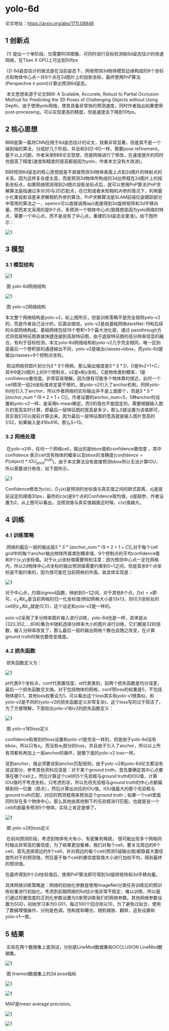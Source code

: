 # yolo-6d

论文地址：https://arxiv.org/abs/1711.08848

## 1 创新点

​    (1) 提出一个单阶段、仅需要RGB图像、可同时进行目标检测和6d姿态估计的快速网络，在Titan X GPU上可达到50fps

​    (2) 6d姿态估计的做法是在当前姿态下，网络预测3d物体模型边缘构成的8个坐标点和物体中心点一共9个点在2d图片上的投影坐标，最终使用PnP算法(Perspective n point)计算出预测6d姿态。

​    本文思想来源于论文BB8: A Scalable, Accurate, Robust to Partial Occlusion Method for Predicting the 3D Poses of Challenging Objects without Using Depth，由于使用yolo网络，使其具备非常快的预测速度，同时作者指出如果使用post-processing，可以实现更高的精度，但是速度会下降到10fps。

## 2 核心思想

​    BB8是第一篇将CNN应用于6d姿态估计的论文，效果非常显著，但是其不是一个端到端的算法，分成好几个阶段，并且和SSD-6D一样，需要pose refinement。基于以上问题，作者采用BB8论文思想，但是网络进行了修改，在速度提升的同时也提高了精度(速度和精度的提高都是因为yolo，作者本文没有大改进)。

​    BB8预测6d姿态的核心思想就是不直接预测3d物体表面上点到2d图片的映射点的关系，因为这样复杂度太高，而是预测3d物体所构成的3d边界框在2d图片上的投影坐标点，如果网络预测得到2d图片投影坐标点后，就可以使用PnP算法(PnP求解算法是指通过多对3D与2D匹配点，在已知或者未知相机内参的情况下，利用最小化重投影误差来求解相机外参的算法，PnP求解算法是SLAM前端位姿跟踪部分中常用的算法之一，opencv可以直接调用api)直接得到3d旋转矩阵和3d平移向量。然而本文采用的是9个点，多预测一个物体中心点(我猜想是因为yolo网络的特点，需要一个中心点，而不是说有了中心点，重建的3d姿态会更准)。如下图所示：

![1](./pics/1.png)

## 3 模型

### 3.1 模型结构

![1](./pics/2.png)

​                                                                           图 yolo-6d网络结构  

  ![1](./pics/1.jpg)

​                                                                           图 yolo-v2网络结构

​    本文整个网络结构是yolo-v2，如上图所示，但是训练策略不是完全按照yolo-v2的，而是作者自己设计的，后面会细说。yolo-v2是由基础网络darkNet-19和后续的头部网络构成，基础网络包括19个卷积+5个最大池化层，通过 passthrough方式将低层特征图直接快捷连接到高层特征图，由于底层特征图的高分辨率信息的融合，有利于目标检测。本文yolo-6d网络结构和yolo-v2几乎完全相同，唯一区别是最后一个卷积层的通道输出不同，yolo-v2是输出classes+bbox，而yolo-6d是输出classes+9个控制点坐标。

​    假设网络将图片划分为$S*S$个网格，那么输出维度是$S*S*D$，D是9x2+1+C，其中9是2d图片上的9个控制点，x2是x和y坐标，C是物体类别概率，1是confidence置信度。非常容易理解。因为很有可能多个物体靠的很近，此时一个cell预测一组2d坐标值肯定是不够的，故yolo-v2引入了anchor机制，同样yolo-6d也引入了anchor，所以作者网络的实际输出并不是上面那个，而是$S*S*[anchor\_num*(9*2+1+C)]$，作者设置的anchor_num=5，5种anchor的设置和yolo-v2一样，是采用k-mean确定。而$S$的值也不是固定的，需要根据输入图片的宽高实时计算，即最后一层特征图的宽高是多少，那么$S$就设置为该值即可，其实我们可以提前计算出来，因为最后一层特征图的宽高就是输入图片宽高的1/32，如果输入是416x416，那么S=13。

### 3.2 网络处理

​    在yolo-v2中，任何一个网格cell，输出的是bbox值和confidence置信度 ，其中confidence 表示cell含有物体的概率以及bbox的准确度($confidence=P(object)*IOU^{truth}_{pred}$)，由于本文算法没有直接预测bbox所以无法计算IOU，所以需要进行修改，如下图所示。

![1](./pics/3.png)

Confidence修改为c(x)，$D_T(x)$是预测的坐标值与真实值之间的欧式距离，$d_t$是提前设定的阈值30px，最终的c(x)是9个点的Confidence取均值，$\alpha$是超参，作者设置为2。从上图可以看出，当预测值与真实值越接近时候，c(x)值越大。

## 4 训练

### 4.1 训练策略

​     网络的最后一层的输出是$S*S*[anchor\_num*(9*2+1+C)]$,对于每个cell grid中的每个anchor输出物体所属类别概率值、9个控制点的平均confidence值和9个(x,y)坐标值。对于(x,y)坐标值需要特别注意：因为预测中心点一定在网格内，所以2d物体中心点坐标的输出预测值需要约束到0~1之间，但是其余8个点坐标是不能约束的，因为很可能在当前网格的外面，故具体实现是：

![1](./pics/4.png)

对于中心点，$f()$取sigmod函数，映射到0~1之间，对于其他8个点，$f(x)=x$即可，$c_x和c_y$是当前网格的归一化坐标值(例如网格大小是13x13，则(0,1)坐标处的cell的$c_x和c_y$就是(0,1))，这个设定和yolo-v2是一样的。

​    yolo-v2采用了多分辨率图片输入进行训练，yolo-6d也是一样，具体是从{320,352,...,608}集合中随机选择分辨率大小的图片进行训练，它们都是32的倍数，输入分辨率改变了，那么最后一层的输出网格个数也会随之改变，在计算ground truth时候也要改变维度。

### 4.2 损失函数  

​    损失函数定义为：

![1](./pics/5.png)

pt代表9个坐标点，conf代表置信度，id代表类别，前两个损失函数是均分误差，最后一个损失函数交叉熵。对于包括物体的网格，conf项loss的权重是5，不包括物体是0.1，其他loss权重设为1。可以看出这个loss其实和yolo-v1很类似，和yolo-v2是不同的(yolo-v2的损失函数定义非常复杂)。这个loss写的过于简洁了，为了方便理解，下面给出yolo-v1和v2的损失函数定义：

![1](./pics/11.png)

​                                                                             图 yolo-v1的loss定义

​    confidence和类别的loss设置和yolo-v1是完全一样的，但是由于yolo-6d没有bbox，所以只有$x_i$，而没有$w_i$部分的loss，并且由于引入了anchor，所以以上所有项都有再加上一层anchor的循环，就像下面的yolo-v2 loss一样。

​    说到anchor，就必须要说到anchor匹配规则，由于yolo-v2和yolo-6d论文都没有说这部分，参考其他资料应该是：对于某个ground truth，首先要确定其中心点要落在哪个cell上，然后计算这个cell的5个先验框与ground truth的IOU值，计算IOU值时不考虑坐标，只考虑形状，所以先将先验框与ground truth的中心点都偏移到同一位置（原点），然后计算出对应的IOU值，IOU值最大的那个先验框与ground truth匹配，对应的预测框用来预测这个ground truth；如果一个cell里面同时存在多个物体中心，那么其他由其他剩下的先验框进行匹配，也就是说一个cell内部最多预测5个物体，实际上肯定是够了。

![1](./pics/2.jpg)

​                                                                         图 yolo-v2的loss定义

​    在前向预测阶段，考虑到物体有大有小、有密集有稀疏， 很可能出现多个网格同时输出非常高的置信度，为了结果更加鲁棒，我们对每个cell，要关注周边的8个cell，首先选择周边的8个cell，并对周边的每个cell(预测5组输出值)都取最大置信度所对于的预测值，然后基于每个cell的置信度取值大小进行加权平均，得到最终的预测值。

​    在最终得到9个2d坐标值后，使用PnP算法即可得到3d旋转矩阵和3d平移向量。

​    具体网络训练策略是：网络的初始化参数是使用ImageNet分类任务训练后的预训练权重进行初始化。考虑到前期网络的6d估计值非常不稳定，难以训练，所以我们通过将置信度的正则化参数设置为0来预训练我们的网络参数。其他网络参数设置为SGD，初始学习率为0.001，每过100个回合除以10，为了避免过拟合，使用了数据增强操作，分别是色调，饱和度和曝光、随机缩放、翻转，这些设置和yolo-v1一致。

## 5 结果

​    实验在两个数据集上面测试，分别是LineMod数据集和OCCLUSION LineMod数据集。

![1](./pics/6.png)

​                                                                          图 linemod数据集上的2d pose指标

![1](./pics/7.png)

![1](./pics/8.png)

MAP是mean average precision。

![1](./pics/9.png)

![1](./pics/10.png)

